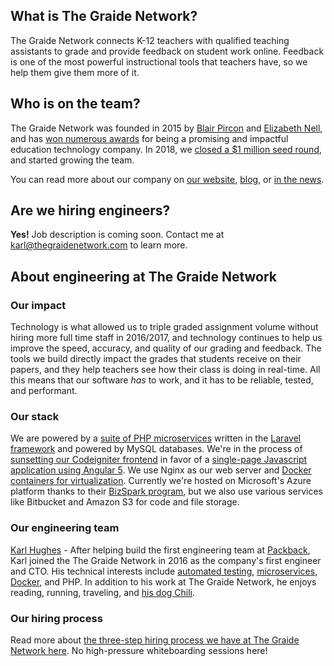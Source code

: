 ## What is The Graide Network?

The Graide Network connects K-12 teachers with qualified teaching assistants to grade and provide feedback on student work online. Feedback is one of the most powerful instructional tools that teachers have, so we help them give them more of it.

## Who is on the team?

The Graide Network was founded in 2015 by [Blair Pircon](https://www.linkedin.com/in/blairmpircon/) and [Elizabeth Nell](https://www.linkedin.com/in/enell/), and has [won numerous awards](https://www.thegraidenetwork.com/awards-recognitions/) for being a promising and impactful education technology company. In 2018, we [closed a $1 million seed round](https://www.thegraidenetwork.com/blog-all/graidenetwork-announces-1-million-seed-round), and started growing the team.

You can read more about our company on [our website](https://www.thegraidenetwork.com/), [blog](https://www.thegraidenetwork.com/blog/), or [in the news](https://www.thegraidenetwork.com/news/).

## Are we hiring engineers?

**Yes!** Job description is coming soon. Contact me at karl@thegraidenetwork.com to learn more.

## About engineering at The Graide Network

### Our impact

Technology is what allowed us to triple graded assignment volume without hiring more full time staff in 2016/2017, and technology continues to help us improve the speed, accuracy, and quality of our grading and feedback. The tools we build directly impact the grades that students receive on their papers, and they help teachers see how their class is doing in real-time. All this means that our software _has_ to work, and it has to be reliable, tested, and performant.

### Our stack

We are powered by a [suite of PHP microservices](https://blog.codeship.com/incremental-software-development-with-php-microservices/) written in the [Laravel framework](https://laravel.com/) and powered by MySQL databases. We're in the process of [sunsetting our Codeigniter frontend](https://www.thegraidenetwork.com/blog-all/2016/9/12/modernizing-legacy-code-at-the-graide-network) in favor of a [single-page Javascript application using Angular 5](https://www.thegraidenetwork.com/blog-all/2017/1/16/tech-accomplishments). We use Nginx as our web server and [Docker containers for virtualization](https://blog.codeship.com/building-a-php-command-line-app-with-docker/). Currently we're hosted on Microsoft's Azure platform thanks to their [BizSpark program](https://bizspark.microsoft.com/), but we also use various services like Bitbucket and Amazon S3 for code and file storage.

### Our engineering team

[Karl Hughes](https://www.linkedin.com/in/karllhughes/) - After helping build the first engineering team at [Packback](https://www.packback.co/), Karl joined the The Graide Network in 2016 as the company's first engineer and CTO. His technical interests include [automated testing](https://www.youtube.com/watch?v=NcQryexNKhM), [microservices](https://www.youtube.com/watch?v=Q8iqzB0za6A), [Docker](https://www.karllhughes.com/posts/shiphp-book), and PHP. In addition to his work at The Graide Network, he enjoys reading, running, traveling, and [his dog Chili](https://www.instagram.com/urbanmutt_chilidog/).

### Our hiring process

Read more about [the three-step hiring process we have at The Graide Network here](https://github.com/thegraidenetwork/job-openings/blob/master/process.md). No high-pressure whiteboarding sessions here!

